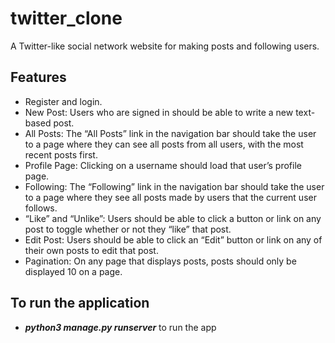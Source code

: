 # twitter_clone

A Twitter-like social network website for making posts and following users.

## Features
  - Register and login.
  - New Post: Users who are signed in should be able to write a new text-based post.
  - All Posts: The “All Posts” link in the navigation bar should take the user to a page where they can see all posts from all users, with the most recent posts first.
  - Profile Page: Clicking on a username should load that user’s profile page.
  - Following: The “Following” link in the navigation bar should take the user to a page where they see all posts made by users that the current user follows.
  - “Like” and “Unlike”: Users should be able to click a button or link on any post to toggle whether or not they “like” that post.
  - Edit Post: Users should be able to click an “Edit” button or link on any of their own posts to edit that post.
  - Pagination: On any page that displays posts, posts should only be displayed 10 on a page.
  
## To run the application
  - ***python3 manage.py runserver*** to run the app

